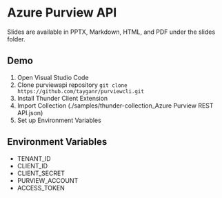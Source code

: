 # Azure Purview API

Slides are available in PPTX, Markdown, HTML, and PDF under the slides folder.

## Demo

1. Open Visual Studio Code
2. Clone purviewapi repository `git clone https://github.com/tayganr/purviewcli.git`
3. Install Thunder Client Extension
4. Import Collection (./samples/thunder-collection_Azure Purview REST API.json)
5. Set up Environment Variables

## Environment Variables
* TENANT_ID
* CLIENT_ID
* CLIENT_SECRET
* PURVIEW_ACCOUNT
* ACCESS_TOKEN
